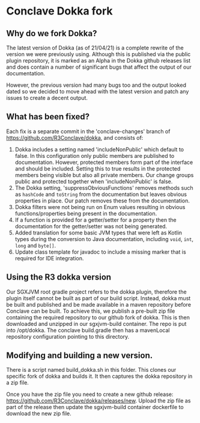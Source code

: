 # Conclave Dokka fork

## Why do we fork Dokka?
The latest version of Dokka (as of 21/04/21) is a complete rewrite of the version we were previously using. Although
this is published via the public plugin repository, it is marked as an Alpha in the Dokka github releases list and does
contain a number of significant bugs that affect the output of our documentation.

However, the previous version had many bugs too and the output looked dated so we decided to move ahead with the latest
version and patch any issues to create a decent output.

## What has been fixed?
Each fix is a separate commit in the 'conclave-changes' branch of https://github.com/R3Conclave/dokka, and consists of:

1. Dokka includes a setting named 'includeNonPublic' which default to false. In this configuration only public members 
   are published to documentation. However, protected members form part of the interface and should be included. Setting
   this to true results in the protected members being visible but also all private members. Our change groups public and
   protected together when 'includeNonPublic' is false.
2. The Dokka setting, 'suppressObviousFunctions' removes methods such as `hashCode` and `toString` from the documentation
   but leaves obvious properties in place. Our patch removes these from the documentation.
3. Dokka filters were not being run on Enum values resulting in obvious functions/properties being present in the 
   documentation.
4. If a function is provided for a getter/setter for a property then the documentation for the getter/setter was not being
   generated.
5. Added translation for some basic JVM types that were left as Kotlin types during the conversion to Java documentation, 
   including `void`, `int`, `long` and `byte[]`.
6. Update class template for javadoc to include a missing marker that is required for IDE integration.

## Using the R3 dokka version
Our SGXJVM root gradle project refers to the dokka plugin, therefore the plugin itself cannot be built as part of our build 
script. Instead, dokka must be built and published and be made available in a maven repository before Conclave can be built. 
To achieve this, we publish a pre-built zip file containing the required repository to our github fork of dokka. This is 
then downloaded and unzipped in our sgxjvm-build container. The repo is put into /opt/dokka. The conclave build.gradle 
then has a mavenLocal repository configuration pointing to this directory.

## Modifying and building a new version.
There is a script named build_dokka.sh in this folder. This clones our specific fork of dokka and builds it. It then captures the
dokka repository in a zip file.

Once you have the zip file you need to create a new github release: https://github.com/R3Conclave/dokka/releases/new.
Upload the zip file as part of the release then update the sgxjvm-build container dockerfile to download the new zip
file.
